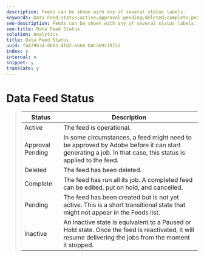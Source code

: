 ```yaml
---
description: Feeds can be shown with any of several status labels.
keywords: Data Feed;status;active;approval pending;deleted;complete;pending;inactive
seo-description: Feeds can be shown with any of several status labels.
seo-title: Data Feed Status
solution: Analytics
title: Data Feed Status
uuid: f4479b34-db83-4fd2-a56b-b0c369c19152
index: y
internal: n
snippet: y
translate: y
---
```


# Data Feed Status




>|  Status  | Description  |
>|---|---|
>|  Active  | The feed is operational.  |
>|  Approval Pending  | In some circumstances, a feed might need to be approved by Adobe before it can start generating a job. In that case, this status is applied to the feed.  |
>|  Deleted  | The feed has been deleted.  |
>|  Complete  | The feed has run all its job. A completed feed can be edited, put on hold, and cancelled.  |
>|  Pending  | The feed has been created but is not yet active. This is a short transitional state that might not appear in the Feeds list.  |
>|  Inactive  | An inactive state is equivalent to a Paused or Hold state. Once the feed is reactivated, it will resume delivering the jobs from the moment it stopped.  |

